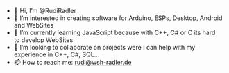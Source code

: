 - 👋 Hi, I’m @RudiRadler
- 👀 I’m interested in creating software for Arduino, ESPs, Desktop, Android and WebSites
- 🌱 I’m currently learning JavaScript because with C++, C# or C its hard to develop WebSites
- 💞️ I’m looking to collaborate on projects were I can help with my experience in C++, C#, SQL...
- 📫 How to reach me: rudi@wsh-radler.de

<!---
RudiRadler/RudiRadler is a ✨ special ✨ repository because its `README.md` (this file) appears on your GitHub profile.
You can click the Preview link to take a look at your changes.
--->
